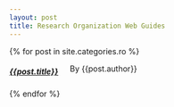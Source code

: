 ```yaml
---
layout: post
title: Research Organization Web Guides
---
```


<div class="row">
	<div id="portofolio">
    {% for post in site.categories.ro %}
		<div class="six columns">
			<h5><a href="{{post.url}}">{{post.title}}</a></h5>
			<p>By {{post.author}}</p>
			<div class="portofoliothumb">
				<img src="/images/guides/{{post.image}}" class="threeimage" alt=""/>
			</div>
		</div>
    {% endfor %}
	</div>
</div>
